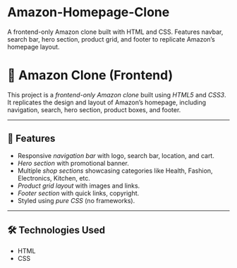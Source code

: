# Amazon-Homepage-Clone
A frontend-only Amazon clone built with HTML and CSS. Features navbar, search bar, hero section, product grid, and footer to replicate Amazon’s homepage layout.


# 🛒 Amazon Clone (Frontend)

This project is a *frontend-only Amazon clone* built using *HTML5* and *CSS3*.  
It replicates the design and layout of Amazon’s homepage, including navigation, search, hero section, product boxes, and footer.

---

## 🚀 Features
- Responsive *navigation bar* with logo, search bar, location, and cart.
- *Hero section* with promotional banner.
- Multiple *shop sections* showcasing categories like Health, Fashion, Electronics, Kitchen, etc.
- *Product grid layout* with images and links.
- *Footer section* with quick links, copyright.
- Styled using *pure CSS* (no frameworks).

---

## 🛠 Technologies Used
- HTML
- CSS
